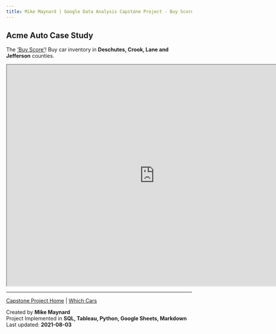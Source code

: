 ```yaml
---
title: Mike Maynard | Google Data Analysis Capstone Project - Buy Score
---
```

## Acme Auto Case Study

The ['Buy Score'](../metrics/buy_score.html)!  Buy car inventory in **Deschutes, Crook, Lane and Jefferson** counties. 

<IFRAME SRC="https://public.tableau.com/views/capstone_16278859884250/Buy_1?:language=en-US&:display_count=n&:origin=viz_share_link" WIDTH=800 HEIGHT=600></IFRAME>


---
[Capstone Project Home](/capstone/) | [Which Cars](visuals/cars.html)

Created by **Mike Maynard**<BR>
Project Implemented in **SQL, Tableau, Python, Google Sheets, Markdown**<BR>
Last updated:  **2021-08-03**
